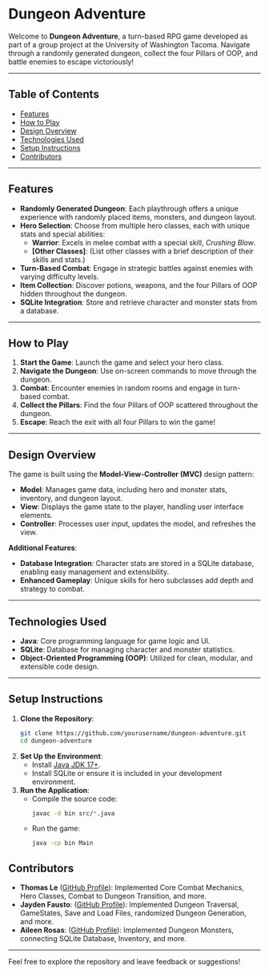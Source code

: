 # Dungeon Adventure

Welcome to **Dungeon Adventure**, a turn-based RPG game developed as part of a group project at the University of Washington Tacoma. Navigate through a randomly generated dungeon, collect the four Pillars of OOP, and battle enemies to escape victoriously!

---

## Table of Contents
- [Features](#features)
- [How to Play](#how-to-play)
- [Design Overview](#design-overview)
- [Technologies Used](#technologies-used)
- [Setup Instructions](#setup-instructions)
- [Contributors](#contributors)

---

## Features

- **Randomly Generated Dungeon**: Each playthrough offers a unique experience with randomly placed items, monsters, and dungeon layout.
- **Hero Selection**: Choose from multiple hero classes, each with unique stats and special abilities:
  - **Warrior**: Excels in melee combat with a special skill, *Crushing Blow*.
  - **[Other Classes]**: (List other classes with a brief description of their skills and stats.)
- **Turn-Based Combat**: Engage in strategic battles against enemies with varying difficulty levels.
- **Item Collection**: Discover potions, weapons, and the four Pillars of OOP hidden throughout the dungeon.
- **SQLite Integration**: Store and retrieve character and monster stats from a database.

---

## How to Play

1. **Start the Game**: Launch the game and select your hero class.
2. **Navigate the Dungeon**: Use on-screen commands to move through the dungeon.
3. **Combat**: Encounter enemies in random rooms and engage in turn-based combat.
4. **Collect the Pillars**: Find the four Pillars of OOP scattered throughout the dungeon.
5. **Escape**: Reach the exit with all four Pillars to win the game!

---

## Design Overview

The game is built using the **Model-View-Controller (MVC)** design pattern:

- **Model**: Manages game data, including hero and monster stats, inventory, and dungeon layout.
- **View**: Displays the game state to the player, handling user interface elements.
- **Controller**: Processes user input, updates the model, and refreshes the view.

**Additional Features**:
- **Database Integration**: Character stats are stored in a SQLite database, enabling easy management and extensibility.
- **Enhanced Gameplay**: Unique skills for hero subclasses add depth and strategy to combat.

---

## Technologies Used

- **Java**: Core programming language for game logic and UI.
- **SQLite**: Database for managing character and monster statistics.
- **Object-Oriented Programming (OOP)**: Utilized for clean, modular, and extensible code design.

---

## Setup Instructions

1. **Clone the Repository**:
   ```bash
   git clone https://github.com/yourusername/dungeon-adventure.git
   cd dungeon-adventure
   ```
2. **Set Up the Environment**:
   - Install [Java JDK 17+](https://www.oracle.com/java/technologies/javase-downloads.html).
   - Install SQLite or ensure it is included in your development environment.
3. **Run the Application**:
   - Compile the source code:
     ```bash
     javac -d bin src/*.java
     ```
   - Run the game:
     ```bash
     java -cp bin Main
     ```

## Contributors

- **Thomas Le** ([GitHub Profile](https://github.com/KingsGlaiver42)): Implemented Core Combat Mechanics, Hero Classes, Combat to Dungeon Transition,  and more.
- **Jayden Fausto**: ([GitHub Profile](https://github.com/NinjaPanda351)): Implemented Dungeon Traversal, GameStates, Save and Load Files, randomized Dungeon Generation, and more.
- **Aileen Rosas**: ([GitHub Profile](https://github.com/aileenrosasd)): Implemented Dungeon Monsters, connecting SQLite Database, Inventory, and more.

---

Feel free to explore the repository and leave feedback or suggestions!

